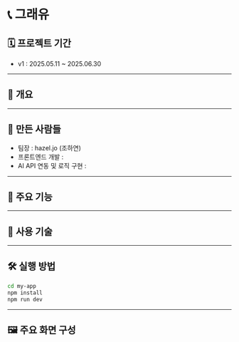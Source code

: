 # 📞 그래유


## 🗓 프로젝트 기간
- v1 : 2025.05.11 ~ 2025.06.30

---

## 📌 개요


---

## 👥 만든 사람들 
- 팀장 : hazel.jo (조하연)
- 프론트엔드 개발 : 
- AI API 연동 및 로직 구현 : 

---

## 🚀 주요 기능

---


## 🧪 사용 기술


---


## 🛠 실행 방법

```bash
cd my-app
npm install
npm run dev
```

---


## 🖼️ 주요 화면 구성

